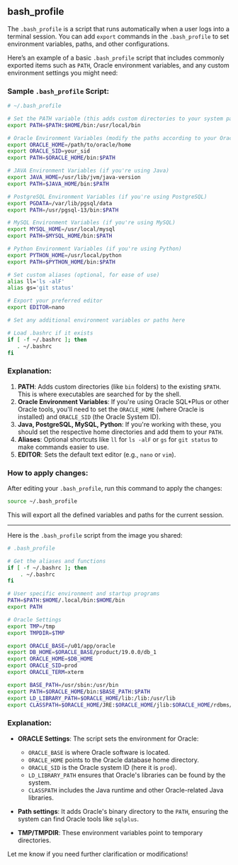 ##  bash_profile

The `.bash_profile` is a script that runs automatically when a user logs into a terminal session. You can add `export` commands in the `.bash_profile` to set environment variables, paths, and other configurations.

Here’s an example of a basic `.bash_profile` script that includes commonly exported items such as `PATH`, Oracle environment variables, and any custom environment settings you might need:

### Sample `.bash_profile` Script:

```bash
# ~/.bash_profile

# Set the PATH variable (this adds custom directories to your system path)
export PATH=$PATH:$HOME/bin:/usr/local/bin

# Oracle Environment Variables (modify the paths according to your Oracle installation)
export ORACLE_HOME=/path/to/oracle/home
export ORACLE_SID=your_sid
export PATH=$ORACLE_HOME/bin:$PATH

# JAVA Environment Variables (if you're using Java)
export JAVA_HOME=/usr/lib/jvm/java-version
export PATH=$JAVA_HOME/bin:$PATH

# PostgreSQL Environment Variables (if you're using PostgreSQL)
export PGDATA=/var/lib/pgsql/data
export PATH=/usr/pgsql-13/bin:$PATH

# MySQL Environment Variables (if you're using MySQL)
export MYSQL_HOME=/usr/local/mysql
export PATH=$MYSQL_HOME/bin:$PATH

# Python Environment Variables (if you're using Python)
export PYTHON_HOME=/usr/local/python
export PATH=$PYTHON_HOME/bin:$PATH

# Set custom aliases (optional, for ease of use)
alias ll='ls -alF'
alias gs='git status'

# Export your preferred editor
export EDITOR=nano

# Set any additional environment variables or paths here

# Load .bashrc if it exists
if [ -f ~/.bashrc ]; then
   . ~/.bashrc
fi
```

### Explanation:
1. **PATH**: Adds custom directories (like `bin` folders) to the existing `$PATH`. This is where executables are searched for by the shell.
2. **Oracle Environment Variables**: If you're using Oracle SQL*Plus or other Oracle tools, you'll need to set the `ORACLE_HOME` (where Oracle is installed) and `ORACLE_SID` (the Oracle System ID).
3. **Java, PostgreSQL, MySQL, Python**: If you're working with these, you should set the respective home directories and add them to your `PATH`.
4. **Aliases**: Optional shortcuts like `ll` for `ls -alF` or `gs` for `git status` to make commands easier to use.
5. **EDITOR**: Sets the default text editor (e.g., `nano` or `vim`).

### How to apply changes:
After editing your `.bash_profile`, run this command to apply the changes:
```bash
source ~/.bash_profile
```

This will export all the defined variables and paths for the current session.

<hr>

Here is the `.bash_profile` script from the image you shared:

```bash
# .bash_profile

# Get the aliases and functions
if [ -f ~/.bashrc ]; then
    . ~/.bashrc
fi

# User specific environment and startup programs
PATH=$PATH:$HOME/.local/bin:$HOME/bin
export PATH

# Oracle Settings
export TMP=/tmp
export TMPDIR=$TMP

export ORACLE_BASE=/u01/app/oracle
export DB_HOME=$ORACLE_BASE/product/19.0.0/db_1
export ORACLE_HOME=$DB_HOME
export ORACLE_SID=prod
export ORACLE_TERM=xterm

export BASE_PATH=/usr/sbin:/usr/bin
export PATH=$ORACLE_HOME/bin:$BASE_PATH:$PATH
export LD_LIBRARY_PATH=$ORACLE_HOME/lib:/lib:/usr/lib
export CLASSPATH=$ORACLE_HOME/JRE:$ORACLE_HOME/jlib:$ORACLE_HOME/rdbms/jlib
```

### Explanation:
- **ORACLE Settings**: The script sets the environment for Oracle:
  - `ORACLE_BASE` is where Oracle software is located.
  - `ORACLE_HOME` points to the Oracle database home directory.
  - `ORACLE_SID` is the Oracle system ID (here it is `prod`).
  - `LD_LIBRARY_PATH` ensures that Oracle's libraries can be found by the system.
  - `CLASSPATH` includes the Java runtime and other Oracle-related Java libraries.

- **Path settings**: It adds Oracle's binary directory to the `PATH`, ensuring the system can find Oracle tools like `sqlplus`.

- **TMP/TMPDIR**: These environment variables point to temporary directories.

Let me know if you need further clarification or modifications!
